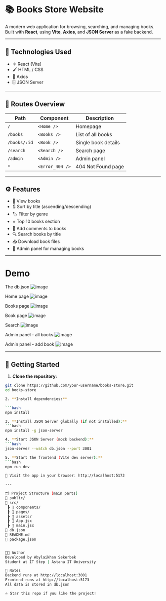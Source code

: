 # 📚 Books Store Website

A modern web application for browsing, searching, and managing books. Built with **React**, using **Vite**, **Axios**, and **JSON Server** as a fake backend.

---

## 🚀 Technologies Used

- ⚛️ React (Vite)
- 🖌️ HTML / CSS
- 📡 Axios
- 🗄️ JSON Server

---

## 🔗 Routes Overview

| Path             | Component       | Description                       |
|------------------|------------------|-----------------------------------|
| `/`              | `<Home />`       | Homepage                          |
| `/books`         | `<Books />`      | List of all books                 |
| `/books/:id`     | `<Book />`       | Single book details               |
| `/search`        | `<Search />`     | Search page                       |
| `/admin`         | `<Admin />`      | Admin panel                       |
| `*`              | `<Error_404 />`  | 404 Not Found page                |

---

## ⚙️ Features

- 📖 View books
- 🔃 Sort by title (ascending/descending)
- 🏷️ Filter by genre
- ⭐ Top 10 books section
- 💬 Add comments to books
- 🔍 Search books by title
- 📥 Download book files
- 🔐 Admin panel for managing books

---

# Demo

The db.json
![image](https://github.com/user-attachments/assets/1523813c-8f21-46c4-b8ae-6557cae417eb)

Home page
![image](https://github.com/user-attachments/assets/66ac1138-c602-4a90-9162-2ea9e51b9e54)

Books page
![image](https://github.com/user-attachments/assets/f2f27cb3-a214-4215-8d72-421f16a691f0)

Book page
![image](https://github.com/user-attachments/assets/1fa0ec2e-2db1-429b-8e24-eaf79c367815)

Search 
![image](https://github.com/user-attachments/assets/cdc12f83-4d9d-48f9-a5c8-7d35e39e9609)

Admin panel - all books
![image](https://github.com/user-attachments/assets/9bf41907-1b2c-46cf-bde1-445c2c2410e7)

Admin panel - add book
![image](https://github.com/user-attachments/assets/1ae20c40-3d6e-4336-a900-bf22f6b7b195)



---

## 💾 Getting Started

1. **Clone the repository:**

```bash
git clone https://github.com/your-username/books-store.git
cd books-store

2. **Install dependencies:**

```bash
npm install

3. **Install JSON Server globally (if not installed):**
```bash
npm install -g json-server

4. **Start JSON Server (mock backend):**
```bash
json-server --watch db.json --port 3001

5. **Start the frontend (Vite dev server):**
```bash
npm run dev

📌 Visit the app in your browser: http://localhost:5173

---

🗂 Project Structure (main parts)
📁 public/
📁 src/
 ┣ 📁 components/
 ┣ 📁 pages/
 ┣ 📁 assets/
 ┣ 📄 App.jsx
 ┣ 📄 main.jsx
📄 db.json
📄 README.md
📄 package.json


👨‍💻 Author
Developed by Abylaikhan Sekerbek
Student at IT Step | Astana IT University

📌 Notes
Backend runs at http://localhost:3001
Frontend runs at http://localhost:5173
All data is stored in db.json

⭐ Star this repo if you like the project!
